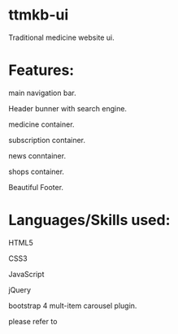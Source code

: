 # ttmkb-ui
Traditional medicine website ui.

# Features:

main navigation bar.

Header bunner with search engine.

medicine container.

subscription container.

news conntainer.

shops container.

Beautiful Footer.


# Languages/Skills used:

HTML5

CSS3

JavaScript

jQuery

bootstrap 4 mult-item carousel plugin.

please refer to 
